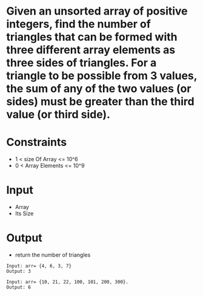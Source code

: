 # Given an unsorted array of positive integers, find the number of triangles that can be formed with three different array elements as three sides of triangles. For a triangle to be possible from 3 values, the sum of any of the two values (or sides) must be greater than the third value (or third side).

# Constraints
-  1 < size Of Array <= 10^6
-  0 < Array Elements <= 10^9

# Input
- Array
- Its Size

# Output
- return the number of triangles

```
Input: arr= {4, 6, 3, 7}
Output: 3

Input: arr= {10, 21, 22, 100, 101, 200, 300}.
Output: 6

```


